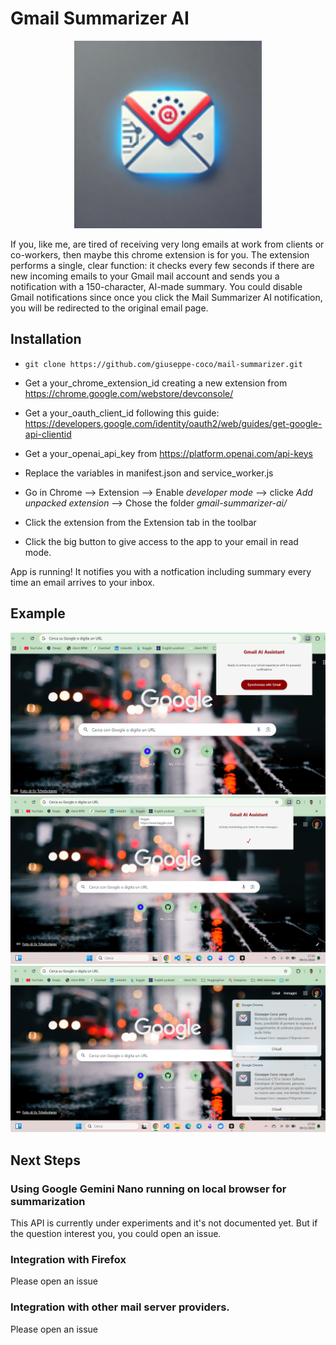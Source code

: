 # Gmail Summarizer AI
<p align="center">
  <img src="icons/Mail-Summarizer-AI-logo-128x128.png" alt="description" width="300"/>
</p>

If you, like me, are tired of receiving very long emails at work from clients or co-workers, then maybe this chrome extension is for you.
The extension performs a single, clear function: it checks every few seconds if there are new incoming emails to your Gmail mail account and sends you a notification with a 150-character, AI-made summary.
You could disable Gmail notifications since once you click the Mail Summarizer AI notification, you will be redirected to the original email page.

## Installation
- `git clone https://github.com/giuseppe-coco/mail-summarizer.git`

- Get a your_chrome_extension_id creating a new extension from https://chrome.google.com/webstore/devconsole/

- Get a your_oauth_client_id following this guide: https://developers.google.com/identity/oauth2/web/guides/get-google-api-clientid

- Get a your_openai_api_key from https://platform.openai.com/api-keys

- Replace the variables in manifest.json and service_worker.js

- Go in Chrome --> Extension --> Enable *developer mode* --> clicke *Add unpacked extension* --> Chose the folder *gmail-summarizer-ai/*

- Click the extension from the Extension tab in the toolbar

- Click the big button to give access to the app to your email in read mode.

App is running! It notifies you with a notfication including summary every time an email arrives to your inbox.

## Example
![Home Page](screenshots/home-page.png)
![Access granted](screenshots/access-granted.png)
![Notifications](screenshots/notifications.png)

## Next Steps
### Using Google Gemini Nano running on local browser for summarization
This API is currently under experiments and it's not documented yet. 
But if the question interest you, you could open an issue.

### Integration with Firefox
Please open an issue

### Integration with other mail server providers.
Please open an issue

